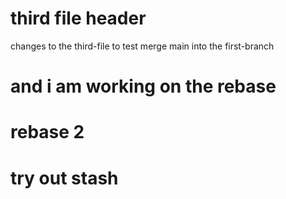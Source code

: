 # third file header

changes to the third-file to test merge main into the first-branch

# and i am working on the rebase
# rebase 2 
# try out stash
